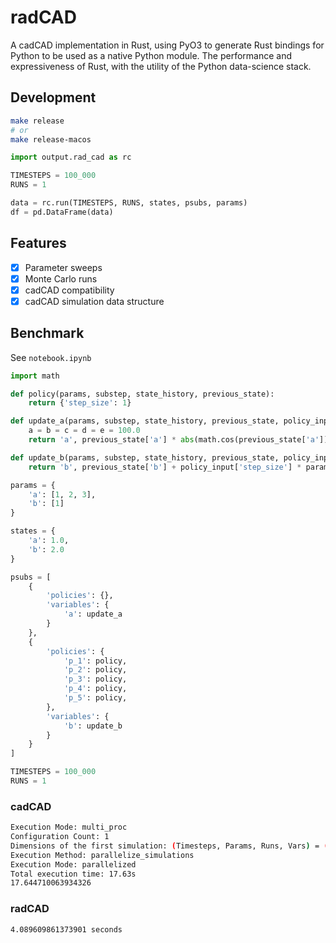 # radCAD
A cadCAD implementation in Rust, using PyO3 to generate Rust bindings for Python to be used as a native Python module. The performance and expressiveness of Rust, with the utility of the Python data-science stack.

## Development

```bash
make release
# or
make release-macos
```

```python
import output.rad_cad as rc

TIMESTEPS = 100_000
RUNS = 1

data = rc.run(TIMESTEPS, RUNS, states, psubs, params)
df = pd.DataFrame(data)
```

## Features

* [x] Parameter sweeps
* [x] Monte Carlo runs
* [x] cadCAD compatibility
* [x] cadCAD simulation data structure

## Benchmark

See `notebook.ipynb`

```python
import math

def policy(params, substep, state_history, previous_state):
    return {'step_size': 1}

def update_a(params, substep, state_history, previous_state, policy_input):
    a = b = c = d = e = 100.0
    return 'a', previous_state['a'] * abs(math.cos(previous_state['a']))

def update_b(params, substep, state_history, previous_state, policy_input):
    return 'b', previous_state['b'] + policy_input['step_size'] * params['a']

params = {
    'a': [1, 2, 3],
    'b': [1]
}

states = {
    'a': 1.0,
    'b': 2.0
}

psubs = [
    {
        'policies': {},
        'variables': {
            'a': update_a
        }
    },
    {
        'policies': {
            'p_1': policy,
            'p_2': policy,
            'p_3': policy,
            'p_4': policy,
            'p_5': policy,
        },
        'variables': {
            'b': update_b
        }
    }
]

TIMESTEPS = 100_000
RUNS = 1
```

### cadCAD
```bash
Execution Mode: multi_proc
Configuration Count: 1
Dimensions of the first simulation: (Timesteps, Params, Runs, Vars) = (100000, 2, 3, 7)
Execution Method: parallelize_simulations
Execution Mode: parallelized
Total execution time: 17.63s
17.644710063934326
```

### radCAD

```bash
4.089609861373901 seconds
```
